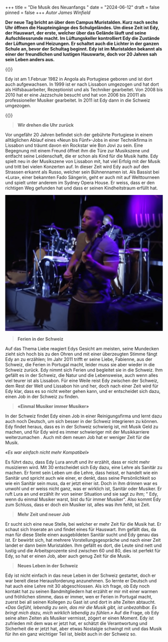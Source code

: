 +++
title = "Die Musik des Neuanfangs "
date = "2024-06-12"
draft = false
pinned = false
+++
*Autor James Winfield* 

**Der neue Tag bricht an über dem Campus Muristalden. Kurz nach sechs Uhr öffnen die Haupteingänge des Schulgeländes. Um diese Zeit ist Edy, der Hauswart, der erste, welcher über das Gelände läuft und seine Aufschliessrunde macht. Im Lüftungskeller kontrolliert Edy die Zustände der Lüftungen und Heizungen. Er schaltet auch die Lichter in der ganzen Schule an, bevor der Schultag beginnt. Edy ist im Muristalden bekannt als einer der freundlichen und lustigen Hauswarte, doch vor 20 Jahren sah sein Leben anders aus.**

{{<box>}}

Edy ist am 1.Februar 1982 in Angola als Portugiese geboren und ist dort auch aufgewachsen. In 1999 ist er nach Lissabon umgezogen und hat dort als Hilfsbauarbeiter, Rezeptionist und als Techniker gearbeitet. Von 2008 bis 2010 hat er eine Jazzschule besucht und hat von 2006 bis 20011 als professioneller Musiker gearbeitet. In 2011 ist Edy dann in die Schweiz umgezogen.

{{</box>}}

> **Wir drehen die Uhr zurück**

Vor ungefähr 20 Jahren befindet sich der gebührte Portugiese in einem alltäglichen Ablauf eines «Neun bis Fünf»-Jobs in einer Technikfirma in Lissabon und träumt davon ein Rockstar wie Bon Jovi zu sein. Eine Begegnung mit einem Freund öffnet ihm die Türe zur Musikszene und entfacht seine Leidenschaft, die er schon als Kind für die Musik hatte. Edy spielt neu in der Musikszene von Lissabon mit, hat viel Erfolg mit der Musik und tritt bei vielen Konzerten auf. In dieser Zeit wird Edy auch auf den Strassen erkannt als Russo, welcher sein Bühnennamen ist. Als Bassist bei «Lura», einer bekannten Fado Sängerin, geht er auch mit auf Welttourneen und spielt unter anderem im Sydney Opera House. Er weiss, dass er den richtigen Weg gefunden hat und dass er seinen Kindheitstraum erfüllt hat.

![ Edy (aka. Russo) auf Tour mit Lura 2012  Lura - Terre De Blues 2012 (youtube.com)](screenshot-2024-03-19-150520-3-.png)

> **Ferien in der Schweiz**

Auf das Thema Liebe reagiert Edys Gesicht am meisten, seine Mundecken zieht sich hoch bis zu den Ohren und mit einer überzeugten Stimme fängt Edy an zu erzählen; Im Jahr 2011 trifft er seine Liebe, Fabienne, aus der Schweiz, die Ferien in Portugal macht, leider muss sie aber wieder in die Schweiz zurück. Edy nimmt sich Ferien und begleitet sie in die Schweiz. Ihm gefällt es in der Schweiz, die Natur und die Lebensweise, auch wenn alles viel teurer ist als Lissabon. Für eine Weile reist Edy zwischen der Schweiz, dem Rest der Welt und Lissabon hin und her, doch nach einer Zeit wird für Edy klar, dass es so nicht weiter gehen kann, und er entscheidet sich dazu, einen Job in der Schweiz zu finden.

> **«Einmal Musiker immer Musiker»**

 In der Schweiz findet Edy einen Job in einer Reinigungsfirma und lernt dazu auch noch Deutsch, um sich besser in der Schweiz integrieren zu können. Edy findet heraus, dass es in der Schweiz schwierig ist, mit Musik Geld zu machen, und für Edy wird es immer schwieriger mit der Musikkarriere weiterzumachen . Auch mit dem neuen Job hat er weniger Zeit für die Musik. 

*«Es war einfach nicht mehr Kompatibel»* 

Es führt dazu, dass Edy Lura anruft und ihr erzählt, dass er nicht mehr musizieren wird. Mit 30 entscheidet sich Edy dazu, eine Lehre als Sanitär zu machen. Er formt sein Leben um die Lehre, dass heisst, er handelt wie ein Sanitär und spricht auch wie einer, er denkt, dass seine Persönlichkeit so wie ein Sanitär sein muss, da er jetzt einer ist. Doch in ihm drinnen war es unwohl und er weiss nicht ganz, was er wirklich ist, Sanitär oder Musiker. Er ruft Lura an und erzählt ihr von seiner Situation und sie sagt zu ihm; " Edy, wenn du einmal Musiker warst, bist du für immer Musiker". Also kommt Edy zum Schluss, dass er doch ein Musiker ist, alles was ihm fehlt, ist Zeit.

> **Mehr Zeit und neuer Job**

Er sucht sich eine neue Stelle, bei welcher er mehr Zeit für die Musik hat. Er schaut sich Inserate an und findet eines für Hauswart. Ihm gefällt das, da man für diese Stelle einen ausgebildeten Sanitär sucht und Edy genau das ist. Er bewirbt sich, hat mehrere Vorstellungsgespräche und nach einer Zeit landet er dann beim Muristalden. Ihm gefällt es dort, die Leute sind nett und lustig und die Arbeitsprozente sind zwischen 60 und 80, dies ist perfekt für Edy, so hat er einen Job, aber auch genug Zeit für die Musik.

>  **Neues Leben in der Schweiz**

Edy ist nicht einfach in das neue Leben in der Schweiz gestartet, doch er war bereit diese Herausforderung anzunehmen. So lernte er Deutsch und hat auch eine Lehre mit 30 abgeschlossen. Als ich frage, ob Edy noch kontakt hat zu seinen Bandmitgliedern hat erzählt er mir mit einer warmen und fröhlichen stimme, dass er immer, wen er Ferien in Portugal macht, zuerst bei all seinen Kollegen zu Gast ist und dort in alte Zeiten abtaucht. *«Das Gefühl, lebendig zu sein, das mir die Musik gibt, ist unbezahlbar. Es bringt mich dazu, mich wirklich lebendig zu fühlen.»* Auf die Frage, ob Edy seine alten Zeiten als Musiker vermisst, zögert er einen Moment. Edy ist zufrieden mit dem was er jetzt hat, er schätzt die Verantwortung und Sicherheit die er jetzt hat, aber etwas Nostalgie schwingt mit und das Musik für ihn ein ganz wichtiger Teil ist, bleibt auch in der Schweiz so.